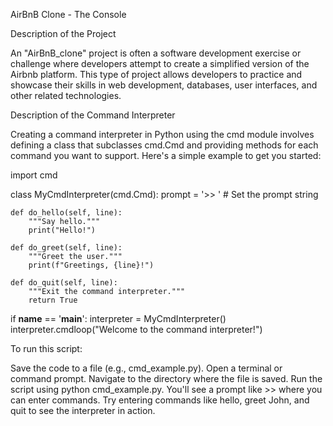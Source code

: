 AirBnB Clone - The Console

Description of the Project

An "AirBnB_clone" project is often a software development exercise or challenge where developers attempt to create a simplified version of the Airbnb platform. This type of project allows developers to practice and showcase their skills in web development, databases, user interfaces, and other related technologies.

Description of the Command Interpreter

Creating a command interpreter in Python using the cmd module involves defining a class that subclasses cmd.Cmd and providing methods for each command you want to support. Here's a simple example to get you started:

import cmd

class MyCmdInterpreter(cmd.Cmd):
    prompt = '>> '  # Set the prompt string

    def do_hello(self, line):
        """Say hello."""
        print("Hello!")

    def do_greet(self, line):
        """Greet the user."""
        print(f"Greetings, {line}!")

    def do_quit(self, line):
        """Exit the command interpreter."""
        return True

if __name__ == '__main__':
    interpreter = MyCmdInterpreter()
    interpreter.cmdloop("Welcome to the command interpreter!")

To run this script:

Save the code to a file (e.g., cmd_example.py).
Open a terminal or command prompt.
Navigate to the directory where the file is saved.
Run the script using python cmd_example.py.
You'll see a prompt like >> where you can enter commands. Try entering commands like hello, greet John, and quit to see the interpreter in action.
